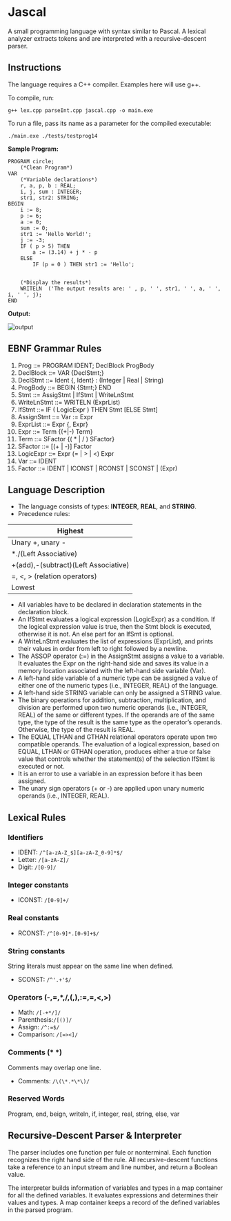# Jascal

A small programming language with syntax similar to Pascal. A lexical analyzer extracts tokens and are interpreted with a recursive-descent parser.

## Instructions

The language requires a C++ compiler. Examples here will use g++.

To compile, run:
```
g++ lex.cpp parseInt.cpp jascal.cpp -o main.exe
```
To run a file, pass its name as a parameter for the compiled executable:
```
./main.exe ./tests/testprog14
```

**Sample Program:**

```
PROGRAM circle;
	(*Clean Program*)
VAR
	(*Variable declarations*)
	r, a, p, b : REAL; 
	i, j, sum : INTEGER;
	str1, str2: STRING;	
BEGIN
	i := 8;
	p := 6;
	a := 0;
	sum := 0;
	str1 := 'Hello World!';
	j := -3;
	IF ( p > 5) THEN
	  	a := (3.14) + j * - p
	ELSE
		IF (p = 0 ) THEN str1 := 'Hello';
		
	     
	(*Display the results*)
	WRITELN  ('The output results are: ' , p, ' ', str1, ' ', a, ' ', i, ' ', j);
END
```

**Output:**

![output](https://github.com/jjmakely/pa3/blob/master/img/test14output.png)


## EBNF Grammar Rules
1. Prog ::= PROGRAM IDENT; DeclBlock ProgBody
2. DeclBlock ::= VAR {DeclStmt;}
3. DeclStmt ::= Ident {, Ident} : (Integer | Real | String)
4. ProgBody ::= BEGIN {Stmt;} END
5. Stmt ::= AssigStmt | IfStmt | WriteLnStmt
6. WriteLnStmt ::= WRITELN (ExprList)
7. IfStmt ::= IF ( LogicExpr ) THEN Stmt [ELSE Stmt]
8. AssignStmt ::= Var := Expr
9. ExprList ::= Expr {, Expr}
10. Expr ::= Term {(+|-) Term}
11. Term ::= SFactor {( * | / ) SFactor}
12. SFactor ::= [(+ | -)] Factor
13. LogicExpr ::= Expr (= | > | <) Expr
14. Var ::= IDENT
15. Factor ::= IDENT | ICONST | RCONST | SCONST | (Expr)

## Language Description
- The language consists of types: **INTEGER**, **REAL**, and **STRING**.
- Precedence rules:

| Highest |
| ------------- |
| Unary +, unary - |
| *./(Left Associative) |
| +(add),-(subtract)(Left Associative) |
| =, <, > (relation operators) |
| Lowest |

- All variables have to be declared in declaration statements in the declaration block.
- An IfStmt evaluates a logical expression (LogicExpr) as a condition. If the logical expression value is true, then the Stmt block is executed, otherwise it is not. An else part for an IfSmt is optional.
- A WriteLnStmt evaluates the list of expressions (ExprList), and prints their values in order from left to right followed by a newline.
- The ASSOP operator (:=) in the AssignStmt assigns a value to a variable. It evaluates the Expr on the right-hand side and saves its value in a memory location associated with the left-hand side variable (Var). 
- A left-hand side variable of a numeric type can be assigned a value of either one of the numeric types (i.e., INTEGER, REAL) of the language. 
- A left-hand side STRING
variable can only be assigned a STRING value.
- The binary operations for addition, subtraction, multiplication, and division are performed upon two numeric operands (i.e., INTEGER, REAL) of the same or different types. If the operands are of the same type, the type of the result is the same type as the operator’s operands. Otherwise, the type of the result is REAL.
- The EQUAL LTHAN and GTHAN relational operators operate upon two compatible operands. The evaluation of a logical expression, based on EQUAL, LTHAN or GTHAN operation, produces either a true or false value that controls whether the statement(s) of the selection IfStmt is executed or not.
- It is an error to use a variable in an expression before it has been assigned.
- The unary sign operators (+ or -) are applied upon unary numeric operands (i.e., INTEGER, REAL).

## Lexical Rules
### Identifiers
- IDENT: `/^[a-zA-Z_$][a-zA-Z_0-9]*$/`
- Letter: `/[a-zA-Z]/`
- Digit: `/[0-9]/`
###  Integer constants
- ICONST: `/[0-9]+/`
### Real constants
- RCONST: `/^[0-9]*.[0-9]+$/`
### String constants
String literals must appear on the same line when defined.
- SCONST: `/^'.+'$/`
### Operators (-,=,\*,/,(,),:=,=,<,>)
- Math: `/[-+*/]/`
- Parenthesis:`/[()]/`
- Assign: `/^:=$/`
- Comparison: `/[=><]/`
### Comments (* \*)
Comments may overlap one line.
- Comments: `/\(\*.*\*\)/`
### Reserved Words
Program, end, beign, writeln, if, integer, real, string, else, var

## Recursive-Descent Parser & Interpreter
The parser includes one function per fule or nonterminal. Each function recognizes the right hand side of the rule. All recursive-descent functions take a reference to an input stream and line number, and return a Boolean value.

The interpreter builds information of variables and types in a map container for all the defined variables. It evaluates expressions and determines their values and types. A map container keeps a record of the defined variables in the parsed program.
